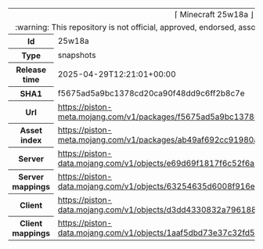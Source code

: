 <html><table>
<tr><td colspan="2" align="center"><img width="0" height="0"><br/>⌈ Minecraft 25w18a ⌋<br/><img width="0" height="0"></td></tr>
<tr><td colspan="2" align="center"><img width="0" height="0"><br/>
:warning: This repository is not official, approved, endorsed, associated or connected with Mojang :warning:
<br/><img width="0" height="0"></td></tr>
<tr><th>Id</th><td>25w18a</td></tr>
<tr><th>Type</th><td>snapshots</td></tr>
<tr><th>Release time</th><td>2025-04-29T12:21:01+00:00</td></tr>
<tr><th>SHA1</th><td>f5675ad5a9bc1378cd20ca90f48dd9c6ff2b8c7e</td></tr>
<tr><th>Url</th><td><a href="https://piston-meta.mojang.com/v1/packages/f5675ad5a9bc1378cd20ca90f48dd9c6ff2b8c7e/25w18a.json">https://piston-meta.mojang.com/v1/packages/f5675ad5a9bc1378cd20ca90f48dd9c6ff2b8c7e/25w18a.json</a></td></tr>
<tr><th>Asset index</th><td><a href="https://piston-meta.mojang.com/v1/packages/ab49af692cc91980ad02ff1fbbf0a22d5a485330/25.json">https://piston-meta.mojang.com/v1/packages/ab49af692cc91980ad02ff1fbbf0a22d5a485330/25.json</a></td></tr>
<tr><th>Server</th><td><a href="https://piston-data.mojang.com/v1/objects/e69d69f1817f6c52f6ad2ca73ee1ef8a6903e560/server.jar">https://piston-data.mojang.com/v1/objects/e69d69f1817f6c52f6ad2ca73ee1ef8a6903e560/server.jar</a></td></tr>
<tr><th>Server mappings</th><td><a href="https://piston-data.mojang.com/v1/objects/63254635d6008f916e7db73a86ebc5c9441e1ea9/server.txt">https://piston-data.mojang.com/v1/objects/63254635d6008f916e7db73a86ebc5c9441e1ea9/server.txt</a></td></tr>
<tr><th>Client</th><td><a href="https://piston-data.mojang.com/v1/objects/d3dd4330832a796188a99c032bd0bdc6f18034c2/client.jar">https://piston-data.mojang.com/v1/objects/d3dd4330832a796188a99c032bd0bdc6f18034c2/client.jar</a></td></tr>
<tr><th>Client mappings</th><td><a href="https://piston-data.mojang.com/v1/objects/1aaf5dbd73e37c32fd5dc8aa51d2ca64d4694ea9/client.txt">https://piston-data.mojang.com/v1/objects/1aaf5dbd73e37c32fd5dc8aa51d2ca64d4694ea9/client.txt</a></td></tr>
</table></html>